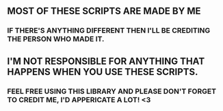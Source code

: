## MOST OF THESE SCRIPTS ARE MADE BY ME
### IF THERE'S ANYTHING DIFFERENT THEN I'LL BE CREDITING THE PERSON WHO MADE IT.

## I'M NOT RESPONSIBLE FOR ANYTHING THAT HAPPENS WHEN YOU USE THESE SCRIPTS.
### FEEL FREE USING THIS LIBRARY AND PLEASE DON'T FORGET TO CREDIT ME, I'D APPERICATE A LOT! <3